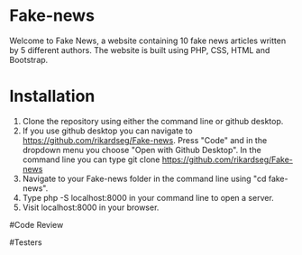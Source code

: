 # Fake-news

Welcome to Fake News, a website containing 10 fake news articles written by 5 different authors.
The website is built using PHP, CSS, HTML and Bootstrap.

# Installation

1. Clone the repository using either the command line or github desktop.
2. If you use github desktop you can navigate to https://github.com/rikardseg/Fake-news. 
Press "Code" and in the dropdown menu you choose "Open with Github Desktop".
In the command line you can type git clone https://github.com/rikardseg/Fake-news
3. Navigate to your Fake-news folder in the command line using "cd fake-news".
4. Type php -S localhost:8000 in your command line to open a server.
5. Visit localhost:8000 in your browser.

#Code Review

#Testers